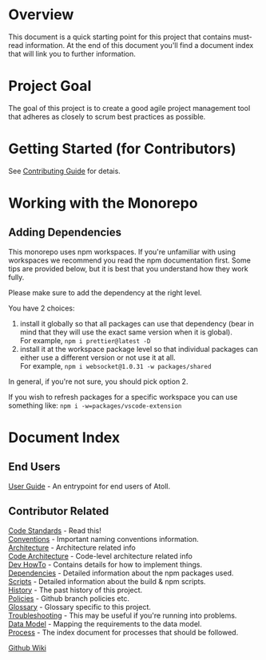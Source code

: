 Overview
========

This document is a quick starting point for this project that contains must-read
information.  At the end of this document you'll find a document index that will
link you to further information.

Project Goal
============

The goal of this project is to create a good agile project management tool that
adheres as closely to scrum best practices as possible.

Getting Started (for Contributors)
==================================

See [Contributing Guide](./CONTRIBUTING.md) for detais.

Working with the Monorepo
=========================

Adding Dependencies
-------------------

This monorepo uses npm workspaces.  If you're unfamiliar with using workspaces
we recommend you read the npm documentation first.  Some tips are provided
below, but it is best that you understand how they work fully.

Please make sure to add the dependency at the right level.

You have 2 choices:
1. install it globally so that all packages can use that dependency (bear in
  mind that they will use the exact same version when it is global).  
  For example, `npm i prettier@latest -D`
2. install it at the workspace package level so that individual packages can
  either use a different version or not use it at all.  
  For example, `npm i websocket@1.0.31 -w packages/shared`

In general, if you're not sure, you should pick option 2.

If you wish to refresh packages for a specific workspace you can use something
like: `npm i -w=packages/vscode-extension`

Document Index
==============

End Users
---------

[User Guide](docs/User-Guide.md) -
  An entrypoint for end users of Atoll.

Contributor Related
-------------------

[Code Standards](docs/Code-Standards.md) -
  Read this!  
[Conventions](docs/Conventions.md) -
  Important naming conventions information.  
[Architecture](docs/Architecture.md) -
  Architecture related info  
[Code Architecture](docs/Code-Architecture.md) -
  Code-level architecture related info  
[Dev HowTo](docs/Dev-HowTo.md) -
  Contains details for how to implement things.  
[Dependencies](docs/Dependencies.md) -
  Detailed information about the npm packages used.  
[Scripts](docs/Scripts.md) -
  Detailed information about the build & npm scripts.  
[History](docs/History.md) -
  The past history of this project.  
[Policies](docs/Policies.md) -
  Github branch policies etc.  
[Glossary](docs/Glossary.md) -
  Glossary specific to this project.  
[Troubleshooting](docs/Troubleshooting.md) -
  This may be useful if you're running into problems.  
[Data Model](docs/dataModel/Data-Model.md) -
  Mapping the requirements to the data model.  
[Process](docs/Process.md) -
  The index document for processes that should be followed.

[Github Wiki](https://github.com/51ngul4r1ty/atoll-mono/wiki)
